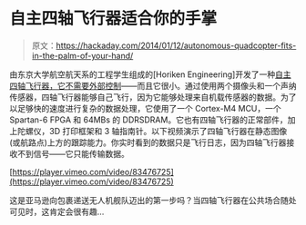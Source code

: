 # 自主四轴飞行器适合你的手掌

> 原文：<https://hackaday.com/2014/01/12/autonomous-quadcopter-fits-in-the-palm-of-your-hand/>

由东京大学航空航天系的工程学生组成的[Horiken Engineering]开发了一种[自主四轴飞行器，它不需要外部控制](http://diydrones.com/profiles/blogs/completely-autonomous-onboard-processing-palm-sized-quadcopter?xg_source=activity)——而且它很小。通过使用两个摄像头和一个声纳传感器，四轴飞行器能够自己飞行，因为它能够处理来自机载传感器的数据。为了以足够快的速度进行复杂的数据处理，它使用了一个 Cortex-M4 MCU，一个 Spartan-6 FPGA 和 64MBs 的 DDRSDRAM。它也有四轴飞行器的正常部件，加上陀螺仪，3D 打印框架和 3 轴指南针。以下视频演示了四轴飞行器在静态图像(或航路点)上方的跟踪能力。你实时看到的数据只是飞行日志，因为四轴飞行器接收不到信号——它只能传输数据。

[https://player.vimeo.com/video/83476725](https://player.vimeo.com/video/83476725)

这是亚马逊向包裹递送无人机舰队迈出的第一步吗？当四轴飞行器在公共场合随处可见时，这肯定会很有趣…